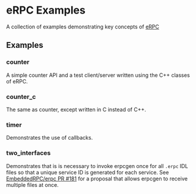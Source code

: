 # eRPC Examples

A collection of examples demonstrating key concepts of [eRPC](https://github.com/EmbeddedRPC/erpc)


## Examples

### counter
A simple counter API and a test client/server written using the C++ classes of eRPC.

### counter_c
The same as counter, except written in C instead of C++.

### timer
Demonstrates the use of callbacks.

### two_interfaces
Demonstrates that is is necessary to invoke erpcgen once for all `.erpc` IDL files so that a unique
service ID is generated for each service. See [EmbeddedRPC/erpc PR
#181](https://github.com/EmbeddedRPC/erpc/pull/181) for a proposal that allows erpcgen to receive
multiple files at once.

